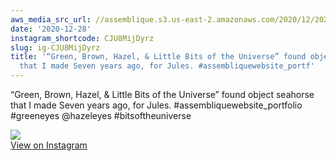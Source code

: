 ```yaml
---
aws_media_src_url: //assemblique.s3.us-east-2.amazonaws.com/2020/12/2020-12-28_03-58-50_UTC.jpg
date: '2020-12-28'
instagram_shortcode: CJU8MijDyrz
slug: ig-CJU8MijDyrz
title: '“Green, Brown, Hazel, & Little Bits of the Universe” found object seahorse
  that I made Seven years ago, for Jules. #assembliquewebsite_portf'
---
```


“Green, Brown, Hazel, & Little Bits of the Universe” found object seahorse that I made Seven years ago, for Jules. #assembliquewebsite\_portfolio #greeneyes @hazeleyes #bitsoftheuniverse 

![](//assemblique.s3.us-east-2.amazonaws.com/2020/12/2020-12-28_03-58-50_UTC.jpg)   
[View on Instagram](https://www.instagram.com/p/CJU8MijDyrz/)
